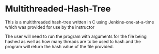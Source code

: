 # Multithreaded-Hash-Tree
This is a multithreaded hash-tree written in C using Jenkins-one-at-a-time which was provided for use by the instructor

The user will need to run the program with arguments for the file being hashed as well as how many threads are to be used to hash and the program will return the hash value of the file provided.
